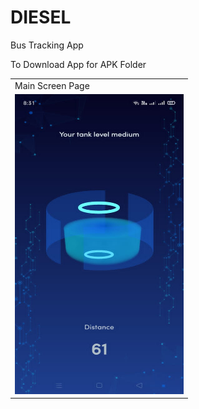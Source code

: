 # DIESEL
Bus Tracking App

To Download App for
APK Folder
<table>
  <tr>
    <td>Main Screen Page</td>
   
  </tr>
  <tr>
     <td><img src="pics/main.jpg" width=270 height=480></td>
  

  </tr>
 </table>
